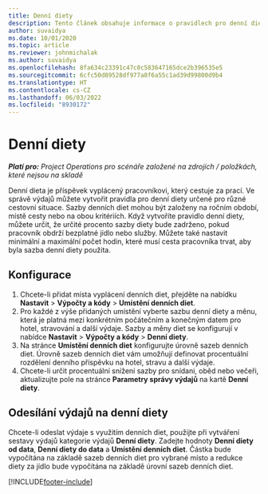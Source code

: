 ```yaml
---
title: Denní diety
description: Tento článek obsahuje informace o pravidlech pro denní diety používaných v modulu Správa výdajů.
author: suvaidya
ms.date: 10/01/2020
ms.topic: article
ms.reviewer: johnmichalak
ms.author: suvaidya
ms.openlocfilehash: 8fa634c23391c47c0c583647165dce2b396535e5
ms.sourcegitcommit: 6cfc50d89528df977a8f6a55c1ad39d99800d9b4
ms.translationtype: HT
ms.contentlocale: cs-CZ
ms.lasthandoff: 06/03/2022
ms.locfileid: "8930172"
---
```

# <a name="per-diems"></a>Denní diety

_**Platí pro:** Project Operations pro scénáře založené na zdrojích / položkách, které nejsou na skladě_


Denní dieta je příspěvek vyplácený pracovníkovi, který cestuje za prací. Ve správě výdajů můžete vytvořit pravidla pro denní diety určené pro různé cestovní situace. Sazby denních diet mohou být založeny na ročním období, místě cesty nebo na obou kritériích. Když vytvoříte pravidlo denní diety, můžete určit, že určité procento sazby diety bude zadrženo, pokud pracovník obdrží bezplatné jídlo nebo služby. Můžete také nastavit minimální a maximální počet hodin, které musí cesta pracovníka trvat, aby byla sazba denní diety použita.

## <a name="configuration"></a>Konfigurace 

1. Chcete-li přidat místa vyplácení denních diet, přejděte na nabídku **Nastavit** > **Výpočty a kódy** > **Umístění denních diet**.
2. Pro každé z výše přidaných umístění vyberte sazbu denní diety a měnu, která je platná mezi konkrétním počátečním a konečným datem pro hotel, stravování a další výdaje. Sazby a měny diet se konfigurují v nabídce **Nastavit** > **Výpočty a kódy** > **Denní diety**.
3. Na stránce **Umístění denních diet** konfigurujte úrovně sazeb denních diet. Úrovně sazeb denních diet vám umožňují definovat procentuální rozdělení denního příspěvku na hotel, stravu a další výdaje. 
4. Chcete-li určit procentuální snížení sazby pro snídani, oběd nebo večeři, aktualizujte pole na stránce **Parametry správy výdajů** na kartě **Denní diety**. 
    
## <a name="submit-expenses-using-per-diem"></a>Odesílání výdajů na denní diety
Chcete-li odeslat výdaje s využitím denních diet, použijte při vytváření sestavy výdajů kategorie výdajů **Denní diety**. Zadejte hodnoty **Denní diety od data**, **Denní diety do data** a **Umístění denních diet**. Částka bude vypočítána na základě sazeb denních diet pro vybrané místo a redukce diety za jídlo bude vypočítána na základě úrovní sazeb denních diet.


[!INCLUDE[footer-include](../includes/footer-banner.md)]